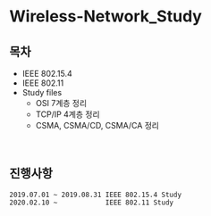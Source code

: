 # Wireless-Network_Study



## 목차

- IEEE 802.15.4
- IEEE 802.11 
- Study files
  - OSI 7계층 정리
  - TCP/IP 4계층 정리
  - CSMA, CSMA/CD, CSMA/CA 정리

</br>



## 진행사항

```
2019.07.01 ~ 2019.08.31 IEEE 802.15.4 Study
2020.02.10 ~            IEEE 802.11 Study
```





